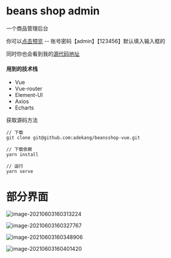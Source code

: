 # beans shop admin

一个商品管理后台

你可以[点击预览](https://adekang.github.io/beansshop-vue-web/) -- 账号密码【admin】【123456】默认填入输入框的

同时你也会看到我的[源代码地址](https://github.com/adekang/beansshop-vue)

#### 用到的技术栈

- Vue
- Vue-router
- Element-UI
- Axios
- Echarts

获取源码方法

```
// 下载
git clone git@github.com:adekang/beansshop-vue.git

// 下载依赖
yarn install 

// 运行
yarn serve
```

# 部分界面

![image-20210603160313224](https://i.loli.net/2021/06/03/f4GvyBobNtsd3Lc.png)

![image-20210603160327767](https://i.loli.net/2021/06/03/xoshqZR6WwnavPO.png)

![image-20210603160348906](https://i.loli.net/2021/06/03/v2TDgJpl53dWmYa.png)

![image-20210603160401420](https://i.loli.net/2021/06/03/5kf93NaTXLxtFIP.png)
